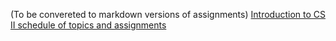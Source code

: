 (To be convereted to markdown versions of assignments)
[Introduction to CS II schedule of topics and assignments](https://docs.google.com/document/d/1vFdF3Yy_e5ATnySgNdbg7ubaaSqIoQPlyll2Cjt9qTo/)
